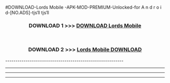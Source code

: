 #DOWNLOAD-Lords Mobile -APK-MOD-PREMIUM-Unlocked-for A n d r o i d-[NO.ADS]-tjs1l tjs1l 



<div align="center">

<h3>DOWNLOAD 1 >>> <a href="https://t.co/FKmqrqFo6t??judul=Lords Mobile ">DOWNLOAD Lords Mobile </a></h3><br>

<h3>DOWNLOAD 2 >>> <a href="https://t.co/FKmqrqFo6t??judul=Lords Mobile ">Lords Mobile  DOWNLOAD </a></h3>

</div>
----------------------------------------------------------

----------------------------------------------------------

----------------------------------------------------------

----------------------------------------------------------



